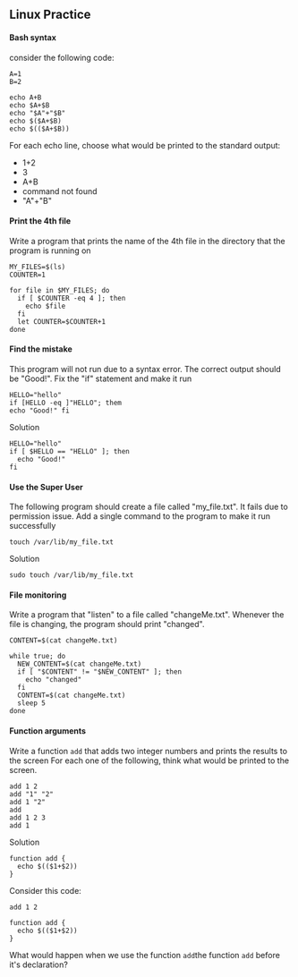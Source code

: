 ## Linux Practice

#### Bash syntax

consider the following code:
```shell script
A=1
B=2

echo A+B
echo $A+$B
echo "$A"+"$B"
echo $($A+$B)
echo $(($A+$B))
```

For each echo line, choose what would be printed to the standard output:
- 1+2
- 3
- A+B
- command not found
- "A"+"B"


#### Print the 4th file
Write a program that prints the name of the 4th file in the directory that the program is running on

```shell script
MY_FILES=$(ls)
COUNTER=1

for file in $MY_FILES; do
  if [ $COUNTER -eq 4 ]; then
    echo $file
  fi
  let COUNTER=$COUNTER+1
done
```

#### Find the mistake
This program will not run due to a syntax error. The correct output should be "Good!". Fix the "if" statement and make it run
```shell script
HELLO="hello"
if [HELLO -eq ]"HELLO"; them
echo "Good!" fi

```

Solution
```shell script
HELLO="hello"
if [ $HELLO == "HELLO" ]; then
  echo "Good!"
fi
```

#### Use the Super User
The following program should create a file called "my_file.txt". It fails due to permission issue.
Add a single command to the program to make it run successfully
```shell script
touch /var/lib/my_file.txt
```

Solution
```shell script
sudo touch /var/lib/my_file.txt
```

#### File monitoring
Write a program that "listen" to a file called "changeMe.txt". Whenever the file is changing, the program should print "changed".

```shell script
CONTENT=$(cat changeMe.txt)

while true; do
  NEW_CONTENT=$(cat changeMe.txt)
  if [ "$CONTENT" != "$NEW_CONTENT" ]; then
    echo "changed"
  fi
  CONTENT=$(cat changeMe.txt)
  sleep 5
done
```


#### Function arguments
Write a function `add` that adds two integer numbers and prints the results to the screen
For each one of the following, think what would be printed to the screen.
```shell script
add 1 2
add "1" "2"
add 1 "2"
add
add 1 2 3
add 1
```

Solution
```shell script
function add {
  echo $(($1+$2))
}
```

Consider this code:
```shell script
add 1 2 

function add {
  echo $(($1+$2))
}
```
What would happen when we use the function `add`the function `add` before it's declaration?